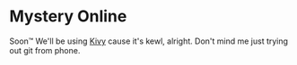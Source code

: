 # Mystery Online
Soon™
We'll be using [Kivy](https://kivy.org/#home) cause it's kewl, alright.
Don't mind me just trying out git from phone.
